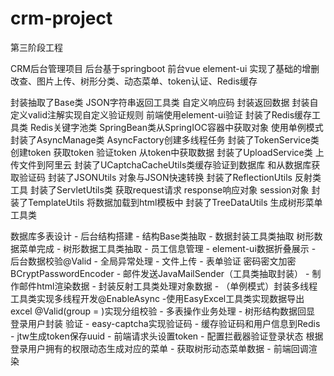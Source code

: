 # crm-project
第三阶段工程

CRM后台管理项目
后台基于springboot
前台vue element-ui
实现了基础的增删改查、图片上传、树形分类、动态菜单、token认证、Redis缓存

封装抽取了Base类
JSON字符串返回工具类
自定义响应码 封装返回数据
封装自定义valid注解实现自定义验证规则
前端使用element-ui验证
封装了Redis缓存工具类
Redis关键字池类
SpringBean类从SpringIOC容器中获取对象
使用单例模式封装了AsyncManage类 AsyncFactory创建多线程任务
封装了TokenService类 创建token 获取token 验证token 从token中获取数据
封装了UploadService类 上传文件到阿里云
封装了UCaptchaCacheUtils类缓存验证到数据库 和从数据库获取验证码
封装了JSONUtils 对象与JSON快速转换
封装了ReflectionUtils 反射类工具
封装了ServletUtils类 获取request请求  response响应对象 session对象
封装了TemplateUtils 将数据加载到html模板中
封装了TreeDataUtils 生成树形菜单工具类


数据库多表设计 - 后台结构搭建 - 结构Base类抽取 - 数据封装工具类抽取 
树形数据菜单完成 - 树形数据工具类抽取 - 员工信息管理 - element-ui数据折叠展示 - 后台数据校验@Valid - 全局异常处理 - 文件上传 - 表单验证
密码密文加密BCryptPasswordEncoder - 邮件发送JavaMailSender（工具类抽取封装） - 制作邮件html渲染数据 - 封装反射工具类处理对象数据 - （单例模式）封装多线程工具类实现多线程开发@EnableAsync -使用EasyExcel工具类实现数据导出excel
@Valid(group = )实现分组校验 - 多表操作业务处理 - 树形结构数据回显
登录用户封装 验证 - easy-captcha实现验证码 - 缓存验证码和用户信息到Redis - jtw生成token保存uuid - 前端请求头设置token - 配置拦截器验证登录状态
根据登录用户拥有的权限动态生成对应的菜单 - 获取树形动态菜单数据 - 前端回调渲染
